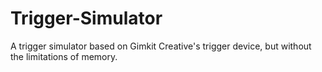 # Trigger-Simulator
A trigger simulator based on Gimkit Creative's trigger device, but without the limitations of memory. 
